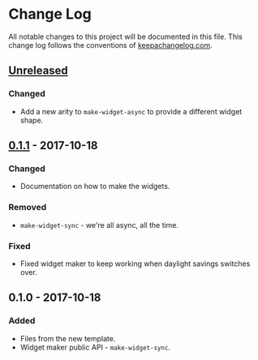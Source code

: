 # Change Log
All notable changes to this project will be documented in this file. This change log follows the conventions of [keepachangelog.com](http://keepachangelog.com/).

## [Unreleased]
### Changed
- Add a new arity to `make-widget-async` to provide a different widget shape.

## [0.1.1] - 2017-10-18
### Changed
- Documentation on how to make the widgets.

### Removed
- `make-widget-sync` - we're all async, all the time.

### Fixed
- Fixed widget maker to keep working when daylight savings switches over.

## 0.1.0 - 2017-10-18
### Added
- Files from the new template.
- Widget maker public API - `make-widget-sync`.

[Unreleased]: https://github.com/stevendiaz/lanql/compare/0.1.1...HEAD
[0.1.1]: https://github.com/stevendiaz/lanql/compare/0.1.0...0.1.1
